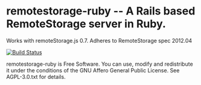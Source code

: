 # remotestorage-ruby -- A Rails based RemoteStorage server in Ruby.

Works with remoteStorage.js 0.7. Adheres to RemoteStorage spec 2012.04 

[![Build Status](https://travis-ci.org/RemoteStorage/remotestorage-ruby.png?branch=master)](https://travis-ci.org/RemoteStorage/remotestorage-ruby)

remotestorage-ruby is Free Software. You can use, modify and redistribute it under the conditions of the GNU Affero General Public License. See AGPL-3.0.txt for details.
